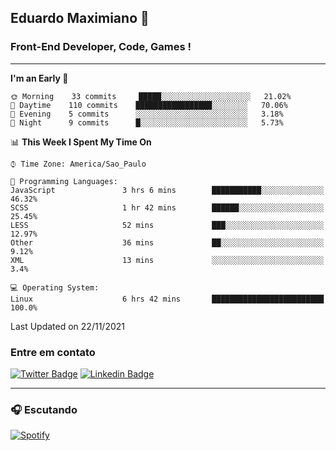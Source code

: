 ## Eduardo Maximiano 👋

### Front-End Developer, Code, Games !

---

<!--START_SECTION:waka-->
**I'm an Early 🐤** 

```text
🌞 Morning    33 commits     █████░░░░░░░░░░░░░░░░░░░░   21.02% 
🌆 Daytime    110 commits    █████████████████░░░░░░░░   70.06% 
🌃 Evening    5 commits      ░░░░░░░░░░░░░░░░░░░░░░░░░   3.18% 
🌙 Night      9 commits      █░░░░░░░░░░░░░░░░░░░░░░░░   5.73%

```


📊 **This Week I Spent My Time On** 

```text
⌚︎ Time Zone: America/Sao_Paulo

💬 Programming Languages: 
JavaScript               3 hrs 6 mins        ███████████░░░░░░░░░░░░░░   46.32% 
SCSS                     1 hr 42 mins        ██████░░░░░░░░░░░░░░░░░░░   25.45% 
LESS                     52 mins             ███░░░░░░░░░░░░░░░░░░░░░░   12.97% 
Other                    36 mins             ██░░░░░░░░░░░░░░░░░░░░░░░   9.12% 
XML                      13 mins             ░░░░░░░░░░░░░░░░░░░░░░░░░   3.4%

💻 Operating System: 
Linux                    6 hrs 42 mins       █████████████████████████   100.0%

```


 Last Updated on 22/11/2021
<!--END_SECTION:waka-->

### Entre em contato

[![Twitter Badge](https://img.shields.io/badge/-@edmaxi-1ca0f1?style=flat-square&labelColor=1ca0f1&logo=twitter&logoColor=white&link=https://twitter.com/edmaxi)](https://twitter.com/edmaxi)
[![Linkedin Badge](https://img.shields.io/badge/-Eduardo_Maximiano-0077B5?style=flat-square&logo=Linkedin&logoColor=white&link=https://www.linkedin.com/in/maximiano-eduardo)](https://www.linkedin.com/in/maximiano-eduardo)

---

### 🎧 Escutando
[![Spotify](https://novatorem-sandy.vercel.app/api/spotify)](https://open.spotify.com/user/comgigo)
